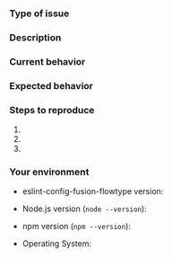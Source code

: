 <!--
  Thank you for taking the time to submit an issue.

  Before opening a new issue, please search existing issues (https://github.com/fusionjs/eslint-config-fusion/issues)
  to double-check your issue isn't already known.

  To make it easier for us to help you — please follow the suggested format below.
-->

<!--- Provide a general summary of the issue in the title -->

### Type of issue

<!-- Feature request or bug -->

### Description

<!--- Describe the issue or the enhancement you want to see. -->

### Current behavior

<!--- What happens. -->

### Expected behavior

<!--- What should happen. -->

### Steps to reproduce

1.
2.
3.

### Your environment

* eslint-config-fusion-flowtype version:

* Node.js version (`node --version`):

* npm version (`npm --version`):

* Operating System: